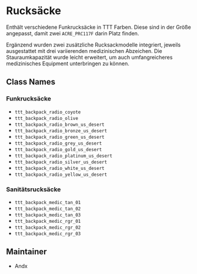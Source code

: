 # Rucksäcke

Enthält verschiedene Funkrucksäcke in TTT Farben. Diese sind in der Größe angepasst, damit zwei `ACRE_PRC117F` darin Platz finden.

Ergänzend wurden zwei zusätzliche Rucksackmodelle integriert, jeweils ausgestattet mit drei variierenden medizinischen Abzeichen. Die Stauraumkapazität wurde leicht erweitert, um auch umfangreicheres medizinisches Equipment unterbringen zu können.

## Class Names

### Funkrucksäcke

- `ttt_backpack_radio_coyote`
- `ttt_backpack_radio_olive`
- `ttt_backpack_radio_brown_us_desert`
- `ttt_backpack_radio_bronze_us_desert`
- `ttt_backpack_radio_green_us_desert`
- `ttt_backpack_radio_grey_us_desert`
- `ttt_backpack_radio_gold_us_desert`
- `ttt_backpack_radio_platinum_us_desert`
- `ttt_backpack_radio_silver_us_desert`
- `ttt_backpack_radio_white_us_desert`
- `ttt_backpack_radio_yellow_us_desert`

### Sanitätsrucksäcke

- `ttt_backpack_medic_tan_01`
- `ttt_backpack_medic_tan_02`
- `ttt_backpack_medic_tan_03`
- `ttt_backpack_medic_rgr_01`
- `ttt_backpack_medic_rgr_02`
- `ttt_backpack_medic_rgr_03`

## Maintainer

- Andx
